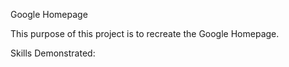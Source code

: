 
Google Homepage

This purpose of this project is to recreate the Google Homepage.  

Skills Demonstrated: 
